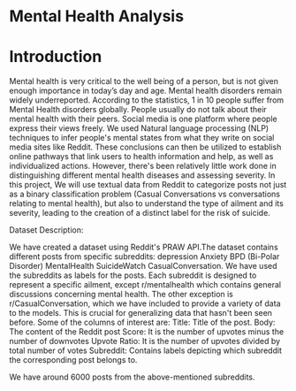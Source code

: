 # Mental Health Analysis

# Introduction

Mental health is very critical to the well being of a person, but is not given enough importance in today’s day and age. Mental health disorders remain widely underreported. According to the statistics, 1 in 10 people suffer from Mental Health disorders globally. People usually do not talk about their mental health with their peers. Social media is one platform where people express their views freely. We used Natural language processing (NLP) techniques to infer people's mental states from what they write on social media sites like Reddit. These conclusions can then be utilized to establish online pathways that link users to health information and help, as well as individualized actions. However, there's been relatively little work done in distinguishing different mental health diseases and assessing severity.
In this project, We will use textual data from Reddit to categorize posts not just as a binary classification problem (Casual Conversations vs conversations relating to mental health), but also to understand the type of ailment and its severity, leading to the creation of a distinct label for the risk of suicide.

Dataset Description:

We have created a dataset using Reddit's PRAW API.The dataset contains different posts from specific subreddits:
depression
Anxiety
BPD (Bi-Polar Disorder)
MentalHealth
SuicideWatch
CasualConversation.
We have used the subreddits as labels for the posts. Each subreddit is designed to represent a specific ailment, except r/mentalhealth which contains general discussions concerning mental health. The other exception is r/CasualConversation, which we have included to provide a variety of data to the models. This is crucial for generalizing data that hasn't been seen before.
Some of the columns of interest are:
Title: Title of the post.
Body: The content of the Reddit post
Score: It is the number of upvotes minus the number of downvotes
Upvote Ratio: It is the number of upvotes divided by total number of votes
Subreddit: Contains labels depicting which subreddit the corresponding post belongs to.

We have around 6000 posts from the above-mentioned subreddits.



